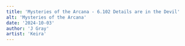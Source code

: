 ```yaml
---
title: 'Mysteries of the Arcana - 6.102 Details are in the Devil'
alt: 'Mysteries of the Arcana'
date: '2024-10-03'
author: 'J Gray'
artist: 'Keira'
---
```

